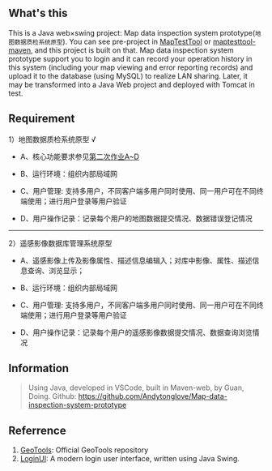 ## What's this

This is a Java web×swing project: Map data inspection system prototype(`地图数据质检系统原型`). You can see pre-project in [MapTestTool](https://github.com/Andytonglove/MapTestTool) or [maptesttool-maven](https://github.com/Andytonglove/maptesttool-maven), and this project is built on that. 
Map data inspection system prototype support you to login and it can record your operation history in this system (including your map viewing and error reporting records) and upload it to the database (using MySQL) to realize LAN sharing. Later, it may be transformed into a Java Web project and deployed with Tomcat in test.

## Requirement

1）地图数据质检系统原型 √

- A、核心功能要求参见[第二次作业A~D](https://github.com/Andytonglove/maptesttool-maven)

- B、运行环境：组织内部局域网

- C、用户管理: 支持多用户，不同客户端多用户同时使用、同一用户可在不同终端使用；进行用户登录等用户验证

- D、用户操作记录：记录每个用户的地图数据提交情况、数据错误登记情况

---

2）遥感影像数据库管理系统原型

- A、遥感影像上传及影像属性、描述信息编辑入；对库中影像、属性、描述信息查询、浏览显示；

- B、运行环境：组织内部局域网

- C、用户管理: 支持多用户，不同客户端多用户同时使用、同一用户可在不同终端使用；进行用户登录等用户验证

- D、用户操作记录：记录每个用户的遥感影像数据提交情况、数据查询浏览情况

## Information

> Using Java, developed in VSCode, built in Maven-web, by Guan, Doing.
> Github: https://github.com/Andytonglove/Map-data-inspection-system-prototype

## Referrence
1. [GeoTools](https://github.com/geotools/geotools): Official GeoTools repository
2. [LoginUI](https://github.com/ProductOfAmerica/LoginGUI): A modern login user interface, written using Java Swing.